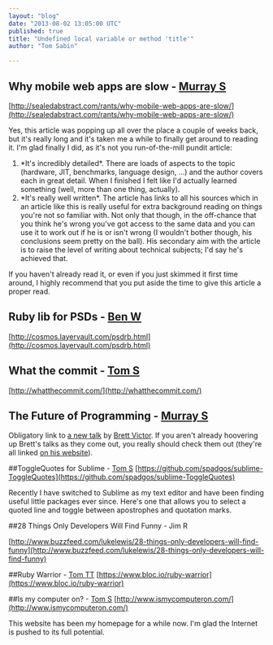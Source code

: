 ```yaml
---
layout: "blog"
date: "2013-08-02 13:05:00 UTC"
published: true
title: "Undefined local variable or method 'title'"
author: "Tom Sabin"

---
```


## Why mobile web apps are slow - [Murray S](http://www.unboxedconsulting.com/people/murray-steele)  [http://sealedabstract.com/rants/why-mobile-web-apps-are-slow/](http://sealedabstract.com/rants/why-mobile-web-apps-are-slow/)  Yes, this article was popping up all over the place a couple of weeks back, but it's really long and it's taken me a while to finally get around to reading it. I'm glad finally I did, as it's not you run-of-the-mill pundit article:  1. \*It's incredibly detailed\*. There are loads of aspects to the topic (hardware, JIT, benchmarks, language design, …) and the author covers each in great detail. When I finished I felt like I'd actually learned something (well, more than one thing, actually). 2. \*It's really well written\*. The article has links to all his sources which in an article like this is really useful for extra background reading on things you're not so familiar with. Not only that though, in the off-chance that you think he's wrong you've got access to the same data and you can use it to work out if he is or isn't wrong (I wouldn't bother though, his conclusions seem pretty on the ball). His secondary aim with the article is to raise the level of writing about technical subjects; I'd say he's achieved that.  If you haven't already read it, or even if you just skimmed it first time around, I highly recommend that you put aside the time to give this article a proper read.  ## Ruby lib for PSDs - [Ben W](http://www.unboxedconsulting.com/people/ben-wong) [http://cosmos.layervault.com/psdrb.html](http://cosmos.layervault.com/psdrb.html)  ## What the commit - [Tom S](http://www.unboxedconsulting.com/people/tom-sabin/) [http://whatthecommit.com/](http://whatthecommit.com/)  ## The Future of Programming - [Murray S](http://www.unboxedconsulting.com/people/murray-steele/)  Obligatory link to [a new talk](https://vimeo.com/71278954) by [Brett Victor](http://worrydream.com/). If you aren't already hoovering up Brett's talks as they come out, you really should check them out (they're all linked [on his website](http://worrydream.com/)).  ##ToggleQuotes for Sublime - [Tom S](http://www.unboxedconsulting.com/people/tom-sabin/) [https://github.com/spadgos/sublime-ToggleQuotes](https://github.com/spadgos/sublime-ToggleQuotes)  Recently I have switched to Sublime as my text editor and have been finding useful little packages ever since. Here's one that allows you to select a quoted line and toggle between apostrophes and quotation marks.  ##28 Things Only Developers Will Find Funny - Jim R  [http://www.buzzfeed.com/lukelewis/28-things-only-developers-will-find-funny](http://www.buzzfeed.com/lukelewis/28-things-only-developers-will-find-funny)  ##Ruby Warrior - [Tom TT](http://www.unboxedconsulting.com/people/tom-ten-thij) [https://www.bloc.io/ruby-warrior](https://www.bloc.io/ruby-warrior)  ##Is my computer on? - [Tom S](http://www.unboxedconsulting.com/people/tom-sabin/) [http://www.ismycomputeron.com/](http://www.ismycomputeron.com/)  This website has been my homepage for a while now. I'm glad the Internet is pushed to its full potential.


